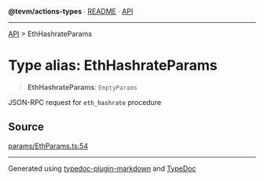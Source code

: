 **@tevm/actions-types** ∙ [README](../README.md) ∙ [API](../API.md)

***

[API](../API.md) > EthHashrateParams

# Type alias: EthHashrateParams

> **EthHashrateParams**: `EmptyParams`

JSON-RPC request for `eth_hashrate` procedure

## Source

[params/EthParams.ts:54](https://github.com/evmts/tevm-monorepo/blob/main/packages/actions-types/src/params/EthParams.ts#L54)

***
Generated using [typedoc-plugin-markdown](https://www.npmjs.com/package/typedoc-plugin-markdown) and [TypeDoc](https://typedoc.org/)
